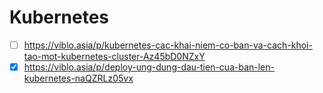 # Kubernetes
- [ ] https://viblo.asia/p/kubernetes-cac-khai-niem-co-ban-va-cach-khoi-tao-mot-kubernetes-cluster-Az45bD0NZxY
- [x] https://viblo.asia/p/deploy-ung-dung-dau-tien-cua-ban-len-kubernetes-naQZRLz05vx 